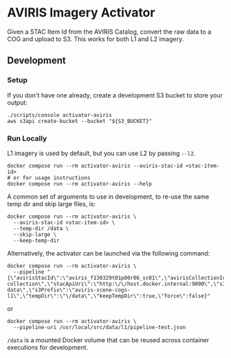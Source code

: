 # AVIRIS Imagery Activator

Given a STAC Item Id from the AVIRIS Catalog, convert the raw data to a COG and upload to S3. This works for both L1 and L2 imagery. 

## Development

### Setup

If you don't have one already, create a development S3 bucket to store your output:

```shell
./scripts/console activator-aviris
aws s3api create-bucket --bucket "${S3_BUCKET}"
```

### Run Locally

L1 imagery is used by default, but you can use L2 by passing `--l2`.

```shell
docker compose run --rm activator-aviris --aviris-stac-id <stac-item-id>
# or for usage instructions
docker compose run --rm activator-aviris --help
```

A common set of arguments to use in development, to re-use the same temp dir and skip large files, is:

```shell
docker compose run --rm activator-aviris \
  --aviris-stac-id <stac-item-id> \
  --temp-dir /data \
  --skip-large \
  --keep-temp-dir 
```

Alternatively, the activator can be launched via the following command:

```shell
docker compose run --rm activator-aviris \
  --pipeline "{\"avirisStacId\":\"aviris_f130329t01p00r06_sc01\",\"avirisCollectionId\":\"aviris-collection\",\"stacApiUri\":\"http:\/\/host.docker.internal:9090\",\"s3Bucket\":\"aviris-data\",\"s3Prefix\":\"aviris-scene-cogs-l1\",\"tempDir\":\"\/data\",\"keepTempDir\":true,\"force\":false}"
```

or 

```shell
docker compose run --rm activator-aviris \
  --pipeline-uri /usr/local/src/data/l1/pipeline-test.json
```

`/data` is a mounted Docker volume that can be reused across container executions for development.
